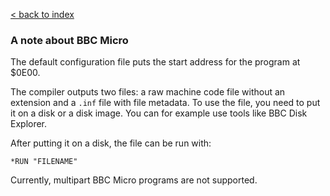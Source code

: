 [< back to index](../doc_index.md)

### A note about BBC Micro

The default configuration file puts the start address for the program at $0E00.

The compiler outputs two files: a raw machine code file without an extension and a `.inf` file with file metadata.
To use the file, you need to put it on a disk or a disk image.
You can for example use tools like BBC Disk Explorer.

After putting it on a disk, the file can be run with:

    *RUN "FILENAME"
    
Currently, multipart BBC Micro programs are not supported.
